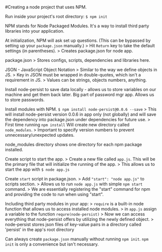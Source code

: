 #Creating a node project that uses NPM.

Run inside your project's root directory:
`$ npm init`

NPM stands for Node Packaged Modules. It's a way to install third party libraries into your application.

At initialization, NPM will ask set up questions. (This can be bypassed by setting up your `package.json` manually.)
    > Hit `Return` key to take the default settings (in parentheses).
    > Creates package.json for node app.

package.json
    > Stores configs, scripts, dependencies and libraries here.

JSON - JavaScript Object Notation
    > Similar to the way we define objects in JS.
    > Key in JSON must be wrapped in double-quotes, which isn't a requirement in JS.
    > Values can be strings, objects numbers, anything.

Install node-persist to save data locally - allows us to store variables on our machine and get them back later. Big part of password mgr app. Allows us to store passwords.

Install modules with NPM. 
`$ npm install node-persist@0.0.6 --save`
    > This will install node-persist version 0.0.6 in app only (not globally) and will save the dependency into package.json under dependencies for future use.
    > First time running `npm install` Will create new directory called `node_modules`.
    > Important to specify version numbers to prevent unnecessary/unexpected updates.

node_modules directory shows one directory for each npm package installed.

Create script to start the app.
    > Create a new file called `app.js`. This will be the primary file that will initialize the running of the app.
    > This allows us to start the app with `$ node app.js`

Create `start` script in package.json.
    > Add `"start": "node app.js"` to scripts section.
    > Allows us to run `node app.js` with simple `npm start` command.
    > We are essentially registering the "start" command for npm and providing the code to run when using "start".

Including third party modules in your app:
    > `require` is a built-in node function that allows us to access installed node modules.
    > in `app.js` assign a variable to the function `requre(node-persist)`
    > Now we can access everything that node-persist offers by utilizing the newly defined object.
    > node-persist stores json files of key-value pairs in a directory called 'persist' in the app's root directory

Can always create `package.json` manually without running `npm init`. `npm init` is only a convenience but isn't necessary.


